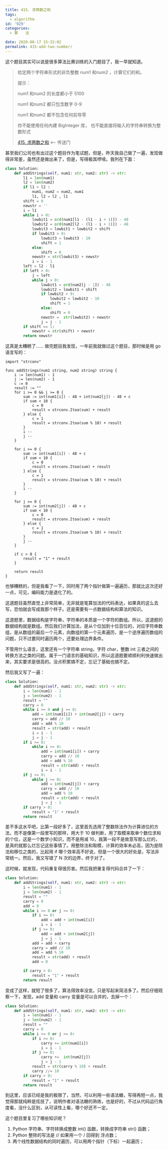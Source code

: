 ```yaml
---
title: 415. 求两数之和
tags:
  - algorithm
id: '929'
categories:
  - 算　　法

date: 2020-08-17 15:32:02
permalink: 415-add-two-number/
---
```


这个题目其实可以说是很多算法比赛训练的入门题目了，我一早就知道。

> 给定两个字符串形式的非负整数 num1 和num2 ，计算它们的和。
> 
> 提示：
> 
> num1 和num2 的长度都小于 5100
> 
> num1 和num2 都只包含数字 0-9
> 
> num1 和num2 都不包含任何前导零
> 
> 你不能使用任何內建 BigInteger 库， 也不能直接将输入的字符串转换为整数形式
> 
> [415. 求两数之和](https://leetcode-cn.com/problems/add-strings/) <-- 传送门
<!-- more -->
甚至我们公司也有出过这个题目作为笔试题，但是，昨天我自己做了一遍，发现做得非常差，虽然还是做出来了，但是，写得极其啰嗦。我列在下面：

```python
class Solution:
    def addStrings(self, num1: str, num2: str) -> str:
        l1 = len(num1)
        l2 = len(num2)
        if l1 > l2 :
            num1, num2 = num2, num1
            l1, l2 = l2 , l1
        shift = 0
        newstr = ''
        i = l1
        while i > 0:
            lowbit1 = ord(num1[l1 - (l1 - i + 1)]) - 48
            lowbit2 = ord(num2[l2 - (l1 - i + 1)]) - 48
            lowbit3 = lowbit1 + lowbit2 + shift
            if lowbit3 > 9:
                lowbit3 = lowbit3 - 10
                shift = 1
            else:
                shift = 0
            newstr = str(lowbit3) + newstr
            i = i - 1
        left = l2 - l1
        if left > 0:
            j = left
            while j > 0:
                lowbit1 = ord(num2[j - 1]) - 48
                lowbit2 = lowbit1 + shift
                if lowbit2 > 9:
                    lowbit2 = lowbit2 - 10
                    shift = 1
                else:
                    shift = 0
                newstr =  str(lowbit2) + newstr
                j = j - 1
        if shift == 1:
            newstr = str(shift) + newstr
        return newstr
```

这真是太糟糕了…… 做完题目我发现，一年前我就做过这个题目，那时候是用 go 语言写的：

```golang
import "strconv"

func addStrings(num1 string, num2 string) string {
    i := len(num1) - 1
    j := len(num2) - 1
    c := 0
    result := ""
    for i >= 0 && j >= 0 {
        sum := int(num1[i]) - 48 + int(num2[j]) - 48 + c
        if sum < 10 {
            c = 0
            result = strconv.Itoa(sum) + result
        } else {
            c = 1
            result = strconv.Itoa(sum % 10) + result
        }
        i --
        j --
    }
    
    for i >= 0 {
        sum := int(num1[i]) - 48 + c
        if sum < 10 {
            c = 0
            result = strconv.Itoa(sum) + result
        } else {
            c = 1
            result = strconv.Itoa(sum % 10) + result
        }
        i --
    }
    
    for j >= 0 {
        sum := int(num2[j]) - 48 + c
        if sum < 10 {
            c = 0
            result = strconv.Itoa(sum) + result
        } else {
            c = 1
            result = strconv.Itoa(sum % 10) + result
        }
        j --
    }
    
    if c > 0 {
        result = "1" + result
    }
    
    return result
}
```

也够糟糕的，但是我看了一下，同时用了两个指针做第一遍遍历，那就比这次还好一点，可见，编码能力是退化了的。

这道题目虽然直觉上非常简单，无非就是笔算加法的代码表达，如果真的这么去写，恐怕就会写成我那个样子。还是需要有一点数据结构和算法的知识。

这道题里，数据结构是字符串，字符串的本质是一个字符的数组。所以，这道题的数据结构就是数组。然后我们计算加法，是从个位加到十位百位的，对应字符串数组，是从数组的最后一个元素，向数组的第一个元素遍历，是一个逆序遍历数组的问题，只不过要同时遍历两个，还要处理边界条件。

不管用什么语言，这里还有一个字符串 string，字符 char，整数 int 三者之间的转换方法之类的问题。属于一门语言的基础知识，所以这道题要顺顺利利快速做出来，其实要求是很高的。没点积累搞不定，忘记了基础也搞不定。

然后我又写了一遍：

```python
class Solution:
    def addStrings(self, num1: str, num2: str) -> str:
        i = len(num1) - 1
        j = len(num2) - 1
        result = ""
        carry = 0
        while i >= 0 and j >= 0:
            add = int(num1[i]) + int(num2[j]) + carry
            carry = add // 10
            add = add % 10
            result = str(add) + result
            i = i - 1
            j = j - 1
        if i >= 0:
            while i >= 0:
                add = int(num1[i]) + carry
                carry = add // 10
                add = add % 10
                result = str(add) + result
                i = i - 1
        if j >= 0:
            while j >= 0:
                add = int(num2[j]) + carry
                carry = add // 10
                add = add % 10
                result = str(add) + result
                j = j - 1
        if carry > 0:
            result = "1" + result
        return result
```

差不多这水平吧，比第一段好多了，这里首先选用了整数除法作为计算进位的方法，而不是像第一段里写的那样，用大于 10 做判断，用了取模来取单个数位求和的个位，这是一个数学小知识，而不是用减 10，我第一段不是故意写那么烂的，是真的就那么烂忘记这些事情了。用整除法和取模，计算的效率未必高，因为是除法和移位之类的，比起用 if 哪个效率高不好说，但是一个很大的好处是，写法非常统一。然后，我又写错了 N 次的边界，终于对了。

这时候，就发现，代码重复得很厉害。然后我把重复得代码合并了一下：

```python
class Solution:
    def addStrings(self, num1: str, num2: str) -> str:
        i = len(num1) - 1
        j = len(num2) - 1
        result = ""
        carry = 0
        add = 0
        while i >= 0 or j >= 0:
            if i >= 0:
                add = add + int(num1[i])
                i = i - 1
            if j >= 0:
                add = add + int(num2[j])
                j = j - 1
            add = add + carry
            carry = add // 10
            add = add % 10
            result = str(add) + result
            add = 0

        if carry > 0:
            result = "1" + result
        return result
```

变成了这样，就短了很多了，算法得效率没变。只是写起来简洁多了。然后仔细观察一下，发现，add 变量和 carry 变量是可以合并的，去掉一个：

```python
class Solution:
    def addStrings(self, num1: str, num2: str) -> str:
        i = len(num1) - 1
        j = len(num2) - 1
        result = ""
        carry = 0
        while i >= 0 or j >= 0:
            if i >= 0:
                carry += int(num1[i])
                i = i - 1
            if j >= 0:
                carry +=  int(num2[j])
                j = j - 1
            result = str(carry % 10) + result
            carry //= 10
        if carry > 0:
            result = "1" + result
        return result
```

到这里，应该已经是我的极限了，当然，可以利用一些语法糖，写得再短一点，我觉得那就纯粹是炫技了，说明作者对语法糖的熟练，也是好的，不过从代码运行角度看，没什么区别，从可读性上看，哪个好还不一定。

这个题目里复习了哪些知识呢？

1.  Python 字符串、字符转换成整数 int() 函数，转换成字符串 str() 函数；
2.  Python 整除的写法是 // 如果用一个 / 回得到 浮点数；
3.  两个线性数据结构的同时遍历，可以用两个指针（下标）一起遍历；